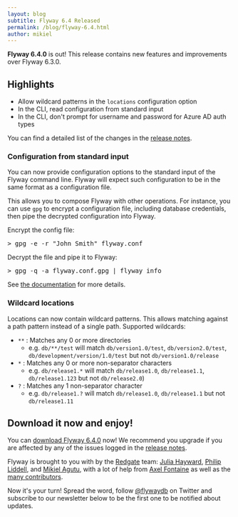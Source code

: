 ```yaml
---
layout: blog
subtitle: Flyway 6.4 Released
permalink: /blog/flyway-6.4.html
author: mikiel
---
```


**Flyway 6.4.0** is out! This release contains new features and improvements over Flyway 6.3.0.

## Highlights

- Allow wildcard patterns in the `locations` configuration option
- In the CLI, read configuration from standard input
- In the CLI, don't prompt for username and password for Azure AD auth types

You can find a detailed list of the changes in the [release notes](/documentation/releaseNotes#6.4).

### Configuration from standard input

You can now provide configuration options to the standard input of the Flyway command line. Flyway will expect such configuration to be in the same format as a configuration file.

This allows you to compose Flyway with other operations. For instance, you can use `gpg` to encrypt a configuration file, including database credentials, then pipe the decrypted configuration into Flyway.

Encrypt the config file:
<pre class="console">
<span>&gt;</span> gpg -e -r "John Smith" flyway.conf
</pre>

Decrypt the file and pipe it to Flyway:
<pre class="console">
<span>&gt;</span> gpg -q -a flyway.conf.gpg | flyway info
</pre>

See [the documentation](../documentation/commandline/#configuration-from-standard-input) for more details.

### Wildcard locations

Locations can now contain wildcard patterns. This allows matching against a path pattern instead of a single path. Supported wildcards:<br/>

- `**` : Matches any 0 or more directories
  - e.g. `db/**/test` will match `db/version1.0/test`, `db/version2.0/test`, `db/development/version/1.0/test` but not `db/version1.0/release`
- `*` : Matches any 0 or more non-separator characters
  - e.g. `db/release1.*` will match `db/release1.0`, `db/release1.1`, `db/release1.123` but not `db/release2.0`)
- `?` : Matches any 1 non-separator character
  - e.g. `db/release1.?` will match `db/release1.0`, `db/release1.1` but not `db/release1.11`

## Download it now and enjoy!

You can [download Flyway 6.4.0](/download) now! We recommend you upgrade if you are affected by any
of the issues logged in the  [release notes](/documentation/releaseNotes#6.4).

Flyway is brought to you with <i class="fa fa-heart"></i> by the [Redgate](https://red-gate.com) team:
[Julia Hayward](https://twitter.com/Julia_Hayward),
[Philip Liddell](https://github.com/Lyeeedar), and [Mikiel Agutu](https://twitter.com/mikielagutu),
with a lot of help from [Axel Fontaine](https://twitter.com/axelfontaine)
as well as the [many contributors](/documentation/contribute/hallOfFame).

Now it's your turn! Spread the word, follow [@flywaydb](https://twitter.com/flywaydb) on Twitter and
subscribe to our newsletter below to be the first one to be notified about updates.